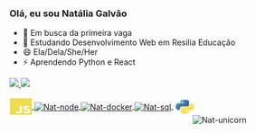 ### Olá, eu sou Natália Galvão


- 🔭 Em busca da primeira vaga 
- 🌱 Estudando Desenvolvimento Web em Resilia Educação
- 😄 Ela/Dela/She/Her
- ⚡ Aprendendo Python e React 

<div>
  <a href="https://github.com/galvaonana">
  <img height="180em" src="https://github-readme-stats.vercel.app/api?username=galvaonana&show_icons=true&theme=dracula&include_all_commits=true&count_private=true"/>
  <img height="180em" src="https://github-readme-stats.vercel.app/api/top-langs/?username=galvaonana&layout=compact&langs_count=7&theme=dracula"/>
</div>
  
  <div style="display: inline_block"><br>
  <img align="center" alt="Nat-Js" height="30" width="40" src="https://raw.githubusercontent.com/devicons/devicon/master/icons/javascript/javascript-plain.svg">
  <img align="center" alt="Nat-node" height="30" width="40" src="https://icon-library.com/images/node-js-icon/node-js-icon-11.jpg">
  <img align="center" alt="Nat-docker" height="30" width="40" src="https://www.docker.com/sites/default/files/d8/2019-07/vertical-logo-monochromatic.png">
  <img align="center" alt="Nat-sql" height="30" width="40" src="https://icon-library.com/images/mysql-icon/mysql-icon-3.jpg">
  <img align="center" alt="Nat-Python" height="30" width="40" src="https://raw.githubusercontent.com/devicons/devicon/master/icons/python/python-original.svg">
  <img align="right" alt="Nat-unicorn" height="160" width="180" src="https://i.pinimg.com/originals/e9/bb/e6/e9bbe67d792761b53ec15027adb7ca35.gif">
</div>
  
  
